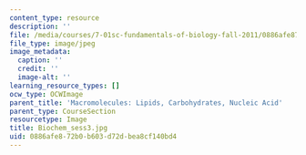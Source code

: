 ```yaml
---
content_type: resource
description: ''
file: /media/courses/7-01sc-fundamentals-of-biology-fall-2011/0886afe872b0b603d72dbea8cf140bd4_Biochem_sess3.jpg
file_type: image/jpeg
image_metadata:
  caption: ''
  credit: ''
  image-alt: ''
learning_resource_types: []
ocw_type: OCWImage
parent_title: 'Macromolecules: Lipids, Carbohydrates, Nucleic Acid'
parent_type: CourseSection
resourcetype: Image
title: Biochem_sess3.jpg
uid: 0886afe8-72b0-b603-d72d-bea8cf140bd4
---
```

